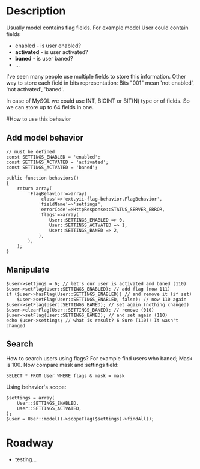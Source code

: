 # Description
Usually model contains flag fields. For example model User could contain fields

* <b></b>enabled - is user enabled?
* <b>activated</b> - is user activated?
* <b>baned</b> - is user baned?
* ...

I've seen many people use multiple fields to store this information.
Other way to store each field in bits representation:
Bits "001" mean 'not enabled', 'not activated', 'baned'.

In case of MySQL we could use INT, BIGINT or BIT(N) type or  of fields. So we can store up to 64 fields in one.

#How to use this behavior

## Add model behavior
	// must be defined
    const SETTINGS_ENABLED = 'enabled';
    const SETTINGS_ACTVATED = 'activated';
    const SETTINGS_ACTVATED = 'baned';

    public function behaviors()
    {
        return array(
            'FlagBehavior'=>array(
                'class'=>'ext.yii-flag-behavior.FlagBehavior',
                'fieldName'=>'settings',
                'errorCode'=>HttpResponse::STATUS_SERVER_ERROR,
                'flags'=>array(
                    User::SETTINGS_ENABLED => 0,
                    User::SETTINGS_ACTVATED => 1,
                    User::SETTINGS_BANED => 2,
                ),
            ),
        );
    }

## Manipulate

    $user->settings = 6; // let's our user is activated and baned (110)
    $user->setFlag(User::SETTINGS_ENABLED); // add flag (now 111)
    if ($user->hasFlag(User::SETTINGS_ENABLED)) // and remove it (if set)
        $user->setFlag(User::SETTINGS_ENABLED, false); // now 110 again
    $user->setFlag(User::SETTINGS_BANED); // set again (nothing changed)
    $user->clearFlag(User::SETTINGS_BANED); // remove (010)
    $user->setFlag(User::SETTINGS_BANED); // and set again (110)
    echo $user->settings; // what is result? 6 Sure (110)! It wasn't changed

## Search

How to search users using flags? For example find users who baned;
Mask is 100. Now compare mask and settings field:

    SELECT * FROM User WHERE flags & mask = mask

Using behavior's scope:

	$settings = array(
		User::SETTINGS_ENABLED,
		User::SETTINGS_ACTVATED,
	);
    $user = User::model()->scopeFlag($settings)->findAll();

# Roadway

* testing...